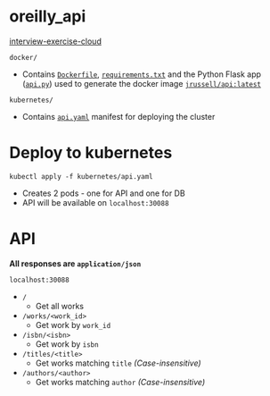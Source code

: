 # oreilly_api
[interview-exercise-cloud](https://github.com/oreillymedia/interview-exercise-cloud)

`docker/`

* Contains [`Dockerfile`](docker/Dockerfile), [`requirements.txt`](docker/requirements.txt) and the Python Flask app ([`api.py`](docker/api/api.py)) used to generate the docker image [`jrussell/api:latest`](https://hub.docker.com/r/jrussell/api)

`kubernetes/`

* Contains [`api.yaml`](kubernetes/api.yaml) manifest for deploying the cluster

# Deploy to kubernetes
`kubectl apply -f kubernetes/api.yaml`
- Creates 2 pods - one for API and one for DB
- API will be available on `localhost:30088`

# API
**All responses are `application/json`**

`localhost:30088`
- `/`
    - Get all works
- `/works/<work_id>`
    - Get work by `work_id`
- `/isbn/<isbn>`
    - Get work by `isbn`
- `/titles/<title>`
    * Get works matching `title` _(Case-insensitive)_
- `/authors/<author>`
    * Get works matching `author` _(Case-insensitive)_